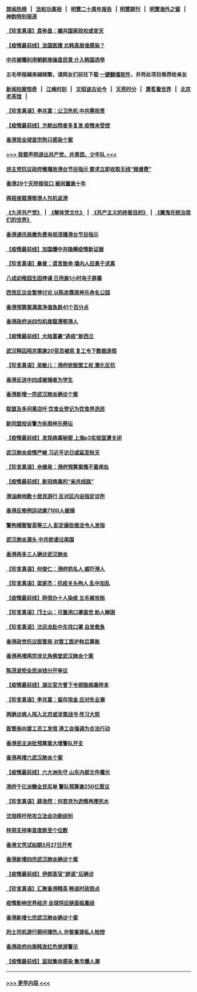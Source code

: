 #### [禁闻热榜](热点新闻.md?=0)  &nbsp;&nbsp;|&nbsp;&nbsp; [法轮功真相](https://github.com/gfw-breaker/truth/blob/master/README.md?=0) &nbsp;&nbsp;|&nbsp;&nbsp; [明慧二十周年报告](https://github.com/gfw-breaker/mh-reports/blob/master/README.md?=0) &nbsp;&nbsp;|&nbsp;&nbsp;[明慧期刊](https://github.com/gfw-breaker/mh-qikan) &nbsp;&nbsp;|&nbsp;&nbsp; [明慧海外之窗](https://github.com/gfw-breaker/mh-news/blob/master/README.md?=0) &nbsp;&nbsp;|&nbsp;&nbsp; [神韵特别报道](https://github.com/gfw-breaker/mh-news/blob/master/shenyun.md?=0)
#### [【珍言真语】袁弥昌：媚共国家政权或变天](../pages/nsc415/n11923199.md?t=03080831) 
#### [【疫情最前线】法国医援 北韩高层谁感染？](../pages/nsc415/n11920850.md?t=03080831) 
#### [中共被曝利用朝鲜族操盘民意 介入韩国选举](../pages/nsc415/n11921006.md?t=03080831) 
#### 五毛举报越来越频繁，请网友们前往下载 [一键翻墙软件](https://github.com/gfw-breaker/ssr-accounts)，并将此项目推荐给亲友
#### [新闻拍案惊奇](https://github.com/gfw-breaker/banned-news/blob/master/pages/link4.md) &nbsp;&nbsp;|&nbsp;&nbsp; [江峰时刻](https://github.com/gfw-breaker/banned-news/blob/master/pages/link4.md) &nbsp;&nbsp;|&nbsp;&nbsp; [文昭谈古论今](https://github.com/gfw-breaker/banned-news/blob/master/pages/link4.md) &nbsp;&nbsp;|&nbsp;&nbsp; [天亮时分](https://github.com/gfw-breaker/banned-news/blob/master/pages/link4.md) &nbsp;&nbsp;|&nbsp;&nbsp; [萧茗看世界](https://github.com/gfw-breaker/banned-news/blob/master/pages/link4.md) &nbsp;&nbsp;|&nbsp;&nbsp; [北京老茶馆](https://github.com/gfw-breaker/banned-news/blob/master/pages/link4.md) &nbsp;&nbsp;|&nbsp;&nbsp; 
#### [【珍言真语】李兆富：公卫危机 中共需担责](../pages/nsc415/n11920422.md?t=03080831) 
#### [【疫情最前线】方舱出院者多复发 疫情未受控](../pages/nsc415/n11918637.md?t=03080831) 
#### [香港现全球首宗狗只感染个案](../pages/nsc415/n11918710.md?t=03080831) 
#### [>>> 我要声明退出共产党、共青团、少年队 <<<](https://github.com/begood0513/goodnews/blob/master/quit/letter.md) 
#### [民主党抗议政府撤播放港台节目指示 要求立即收取无线“频谱费”](../pages/nsc415/n11918681.md?t=03080831) 
#### [香港29个天桥接驳口 被闲置逾十年](../pages/nsc415/n11918654.md?t=03080831) 
#### [两班接载滞鄂港人包机返港](../pages/nsc415/n11915855.md?t=03080831) 
#### [《九评共产党》](https://github.com/begood0513/9ping.md/blob/master/README.md) &nbsp;|&nbsp; [《解体党文化》](../../../../jtdwh.md/blob/master/README.md)  &nbsp;|&nbsp; [《共产主义的终极目的》](../../../../gczydzjmd.md/blob/master/README.md) &nbsp;|&nbsp; [《魔鬼在统治我们的世界》](../../../../mgztzwmdsj.md/blob/master/README.md) 
#### [香港通讯局撤免费电视须播港台节目指示](../pages/nsc415/n11915831.md?t=03080831) 
#### [【疫情最前线】加国爆中共隐瞒疫情新证据](../pages/nsc415/n11915482.md?t=03080831) 
#### [【珍言真语】桑普：谎言致命 墙内人应勇于求真](../pages/nsc415/n11915169.md?t=03080831) 
#### [八成幼稚园生因停课 日用逾1小时电子屏幕](../pages/nsc415/n11913263.md?t=03080831) 
#### [西贡区议会暂停讨论 以陈彦霖周梓乐命名公园](../pages/nsc415/n11913248.md?t=03080831) 
#### [香港预算案满意净值急跌41个百分点](../pages/nsc415/n11913236.md?t=03080831) 
#### [香港政府派四包机接载滞鄂港人](../pages/nsc415/n11913211.md?t=03080831) 
#### [【疫情最前线】大陆富豪“逃疫”新西兰](../pages/nsc415/n11913160.md?t=03080831) 
#### [武汉释囚闯京案逾20官员被惩 复工令下数据造假](../pages/nsc415/n11912743.md?t=03080831) 
#### [【珍言真语】吴敏儿：港府欲毁罢工权 激化反抗](../pages/nsc415/n11912457.md?t=03080831) 
#### [香港反送中四成被捕者为学生](../pages/nsc415/n11910730.md?t=03080831) 
#### [香港新增一宗武汉肺炎确诊个案](../pages/nsc415/n11910724.md?t=03080831) 
#### [联盟及多间黄店吁 饮食业登记为饮食界选民](../pages/nsc415/n11910718.md?t=03080831) 
#### [新同盟投诉警方拆周梓乐祭坛](../pages/nsc415/n11910707.md?t=03080831) 
#### [【疫情最前线】发现病毒秘密 上海p3实验室遭关闭](../pages/nsc415/n11910640.md?t=03080831) 
#### [武汉肺炎疫情严峻 习近平访日或延至秋天](../pages/nsc415/n11910570.md?t=03080831) 
#### [【珍言真语】佘继泉：港府预算案搔不着痒处](../pages/nsc415/n11910011.md?t=03080831) 
#### [【疫情最前线】新冠病毒的“亲共线路”](../pages/nsc415/n11907734.md?t=03080831) 
#### [港油麻地数十居民游行 反对区内设指定诊所](../pages/nsc415/n11907900.md?t=03080831) 
#### [香港反修例运动逾7100人被捕](../pages/nsc415/n11907922.md?t=03080831) 
#### [警拘捕黎智英等三人 彭定康批做法令人发指](../pages/nsc415/n11907905.md?t=03080831) 
#### [武汉肺炎源头 中共欲诿过美国](../pages/nsc415/n11907665.md?t=03080831) 
#### [香港再多三人确诊武汉肺炎](../pages/nsc415/n11907846.md?t=03080831) 
#### [【珍言真语】何俊仁：港府抓名人 威吓港人](../pages/nsc415/n11907561.md?t=03080831) 
#### [【珍言真语】梁家杰：抗疫关头拘人 乱中加乱](../pages/nsc415/n11907444.md?t=03080831) 
#### [【疫情最前线】网信办十人染疫 五毛被攻陷](../pages/nsc415/n11903757.md?t=03080831) 
#### [【珍言真语】邝士山：可重用口罩面世 助人解困](../pages/nsc415/n11903875.md?t=03080831) 
#### [【珍言真语】沈运龙赴中东找口罩 自发救急](../pages/nsc415/n11903291.md?t=03080831) 
#### [香港政党抗议医管局 对罢工医护秋后算账](../pages/nsc415/n11901746.md?t=03080831) 
#### [香港再增两宗涉北角佛堂武汉肺炎个案](../pages/nsc415/n11901737.md?t=03080831) 
#### [陈茂波拒全民派钱分开审议](../pages/nsc415/n11901672.md?t=03080831) 
#### [【疫情最前线】湖北官方曾下令销毁病毒样本](../pages/nsc415/n11901518.md?t=03080831) 
#### [【珍言真语】李兆富：留存现金 应对失业潮](../pages/nsc415/n11901448.md?t=03080831) 
#### [两确诊病人闯入北京或涉栗战书 传习大怒](../pages/nsc415/n11901180.md?t=03080831) 
#### [医管局向罢工员工发信 港工会强调为合法行动](../pages/nsc415/n11898870.md?t=03080831) 
#### [香港民主派批预算案大增警队开支](../pages/nsc415/n11898813.md?t=03080831) 
#### [香港再增六武汉肺炎个案](../pages/nsc415/n11898843.md?t=03080831) 
#### [【疫情最前线】六大洲失守 山东内部文件曝光](../pages/nsc415/n11898455.md?t=03080831) 
#### [港府千亿派糖全民买单 警队预算逾250亿惹议](../pages/nsc415/n11898608.md?t=03080831) 
#### [【珍言真语】薛浩然：何君尧为选情再搅死水](../pages/nsc415/n11898269.md?t=03080831) 
#### [沈旭晖吁抢攻立法会功能组别](../pages/nsc415/n11896084.md?t=03080831) 
#### [林郑支持率首度跌至个位数](../pages/nsc415/n11896058.md?t=03080831) 
#### [香港文凭试如期3月27日开考](../pages/nsc415/n11896055.md?t=03080831) 
#### [香港新增四宗武汉肺炎确诊个案](../pages/nsc415/n11896040.md?t=03080831) 
#### [【疫情最前线】伊朗高官“辟谣”后确诊](../pages/nsc415/n11895902.md?t=03080831) 
#### [【珍言真语】汇聚香港精英 畅谈时政观点](../pages/nsc415/n11895733.md?t=03080831) 
#### [疫情影响世界经济 全球供应链面临重组](../pages/nsc415/n11895634.md?t=03080831) 
#### [香港新增七宗武汉肺炎确诊个案](../pages/nsc415/n11893498.md?t=03080831) 
#### [的士司机游行期间撞伤人 许智峯提私人检控](../pages/nsc415/n11893483.md?t=03080831) 
#### [香港政府向南韩发红色旅游警示](../pages/nsc415/n11893398.md?t=03080831) 
#### [【疫情最前线】监狱集体感染 集市爆人潮](../pages/nsc415/n11893181.md?t=03080831) 

----
#### [ >>> 更早内容 <<< ](../indexes/nsc415-earlier.md)
